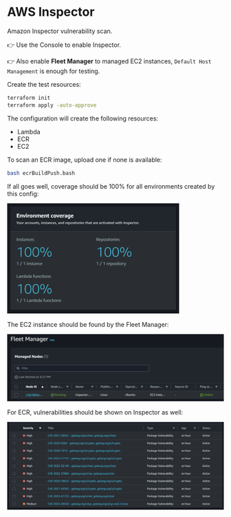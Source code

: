 # AWS Inspector

Amazon Inspector vulnerability scan.

👉 Use the Console to enable Inspector.

👉 Also enable **Fleet Manager** to managed EC2 instances, `Default Host Management` is enough for testing.

Create the test resources:

```sh
terraform init
terraform apply -auto-approve
```

The configuration will create the following resources:

- Lambda
- ECR
- EC2

To scan an ECR image, upload one if none is available:

```sh
bash ecrBuildPush.bash
```

If all goes well, coverage should be 100% for all environments created by this config:

<img src=".assets/coverage.png" width=400 />

The EC2 instance should be found by the Fleet Manager:

<img src=".assets/fleet.png" />

For ECR, vulnerabilities should be shown on Inspector as well:

<img src=".assets/ecr.png" />
